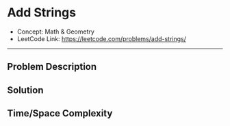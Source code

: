 # Add Strings

- Concept: Math & Geometry
- LeetCode Link: https://leetcode.com/problems/add-strings/

---

## Problem Description

## Solution

## Time/Space Complexity


